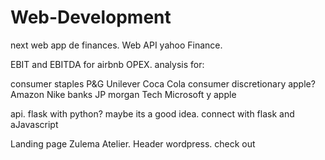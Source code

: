 # Web-Development


next web app de finances. 
Web API yahoo Finance.

EBIT and EBITDA for airbnb OPEX. analysis for:

consumer staples P&G Unilever Coca Cola
consumer discretionary apple? Amazon Nike 
banks JP morgan
Tech Microsoft y apple


api. flask with python? maybe its a good idea. connect with flask and aJavascript

Landing page Zulema Atelier. 
Header wordpress. check out 

